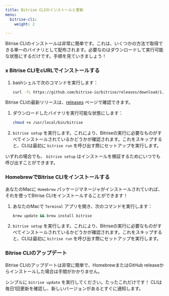 ```yaml
---
title: Bitrise CLIのインストールと更新
menu:
  bitrise-cli:
    weight: 2

---
```

Bitrise CLIのインストールは非常に簡単です。これは、いくつかの方法で取得できる単一のバイナリとして配布されます。必要なのはダウンロードして実行可能な状態にするだけです。手順を見ていきましょう！

### x Bitrise CLIをcURLでインストールする

1. bashシェルで次のコマンドを実行します：

   ``` bash
   curl -fL https://github.com/bitrise-io/bitrise/releases/download/1.21.0/bitrise-$(uname -s)-$(uname -m) > /usr/local/bin/bitrise
   ```

Bitrise CLIの最新リリースは、[releases](https://github.com/bitrise-io/bitrise/releases) ページで確認できます。

1. ダウンロードしたバイナリを実行可能な状態にします：

   ``` bash
   chmod +x /usr/local/bin/bitrise
   ```
2. `bitrise setup` を実行します。これにより、Bitriseの実行に必要なものがすべてインストールされているかどうかが確認されます。これをスキップすると、CLIは最初に `bitrise run` を呼び出す際にセットアップを実行します。

いずれの場合でも、 `bitrise setup` はインストールを検証するためにいつでも呼び出すことができます。

### HomebrewでBitrise CLIをインストールする

あなたのMacに `Homebrew` パッケージマネージャがインストールされていれば、それを使ってBitrise CLIをインストールすることができます！

1. あなたのMacで `Terminal` アプリを開き、次のコマンドを実行します：

   ``` bash
   brew update && brew install bitrise
   ```
2. `bitrise setup` を実行します。これにより、Bitriseの実行に必要なものがすべてインストールされているかどうかが確認されます。これをスキップすると、CLIは最初に `bitrise run` を呼び出す際にセットアップを実行します。

### Bitrise CLIのアップデート

Bitrise CLIのアップデートは非常に簡単で、HomebrewまたはGitHub releaseからインストールした場合は手間がかかりません。

シンプルに `bitrise update` を実行してください。たったこれだけです！ CLIは毎日1回更新を確認し、新しいバージョンがあるとすぐに通知します。